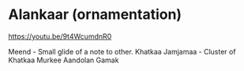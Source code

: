 ﻿# Alankaar (ornamentation)

https://youtu.be/9t4WcumdnR0

Meend - Small glide of a note to other.
Khatkaa
Jamjamaa - Cluster of Khatkaa
Murkee
Aandolan
Gamak

